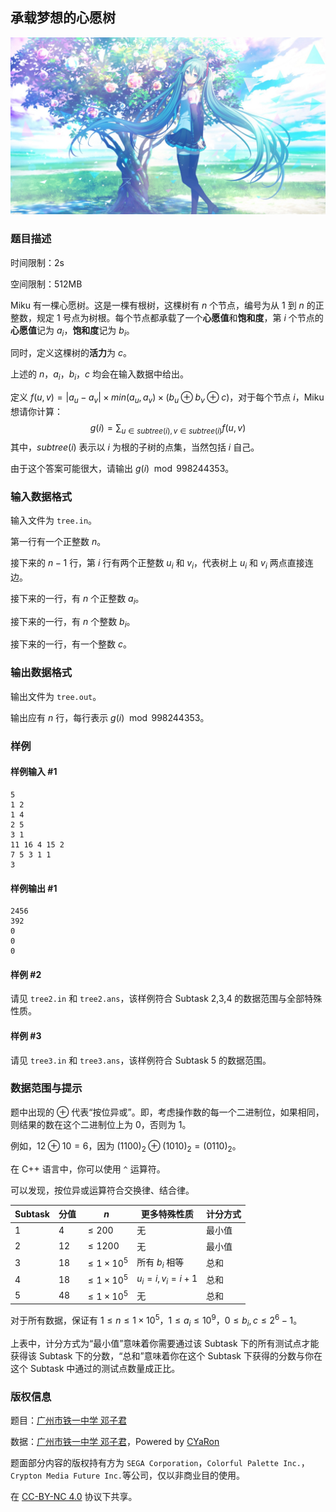 ## 承载梦想的心愿树

![在心愿重合的地方](./card_021_016_normal_compressed.jpg)

### 题目描述

时间限制：2s

空间限制：512MB

Miku 有一棵心愿树。这是一棵有根树，这棵树有 $n$  个节点，编号为从 $1$ 到 $n$ 的正整数，规定 $1$ 号点为树根。每个节点都承载了一个**心愿值**和**饱和度**，第 $i$ 个节点的**心愿值**记为 $a_i$，**饱和度**记为 $b_i$。

同时，定义这棵树的**活力**为 $c$。

上述的 $n$，$a_i$，$b_i$，$c$ 均会在输入数据中给出。

定义 $f(u,v)=|a_u-a_v|\times min(a_u,a_v)\times(b_u\oplus b_v\oplus c)$，对于每个节点 $i$，Miku 想请你计算：
$$
g(i)=\sum_{u\in subtree(i),v\in subtree(i)}f(u,v)
$$
其中，$subtree(i)$ 表示以 $i$ 为根的子树的点集，当然包括 $i$ 自己。

由于这个答案可能很大，请输出 $g(i)\mod998244353$。 

### 输入数据格式

输入文件为 `tree.in`。

第一行有一个正整数 $n$。

接下来的 $n-1$ 行，第 $i$ 行有两个正整数 $u_i$ 和 $v_i$，代表树上 $u_i$ 和 $v_i$ 两点直接连边。

接下来的一行，有 $n$ 个正整数 $a_i$。

接下来的一行，有 $n$ 个整数 $b_i$。

接下来的一行，有一个整数 $c$。

### 输出数据格式

输出文件为 `tree.out`。

输出应有 $n$ 行，每行表示 $g(i)\mod998244353$。

### 样例

#### 样例输入 #1

```input1
5
1 2
1 4
2 5
3 1
11 16 4 15 2
7 5 3 1 1
3
```

#### 样例输出 #1

```output1
2456
392
0
0
0
```

#### 样例 #2

请见 `tree2.in` 和 `tree2.ans`，该样例符合 Subtask 2,3,4 的数据范围与全部特殊性质。

#### 样例 #3

请见 `tree3.in` 和 `tree3.ans`，该样例符合 Subtask 5 的数据范围。

### 数据范围与提示

题中出现的 $\oplus$ 代表“按位异或”。即，考虑操作数的每一个二进制位，如果相同，则结果的数在这个二进制位上为 $0$，否则为 $1$。

例如，$12\oplus10=6$，因为 $(1100)_2\oplus(1010)_2=(0110)_2$。

在 C++ 语言中，你可以使用 `^` 运算符。

可以发现，按位异或运算符合交换律、结合律。

| Subtask | 分值 | $n$              | 更多特殊性质    | 计分方式 |
| ------- | ---- | ---------------- | --------------- | -------- |
| 1       | 4    | $\le 200$        | 无              | 最小值   |
| 2       | 12   | $\le1200$        | 无              | 最小值   |
| 3       | 18   | $\le1\times10^5$ | 所有 $b_i$ 相等 | 总和     |
| 4       | 18   | $\le1\times10^5$ | $u_i=i,v_i=i+1$ | 总和     |
| 5       | 48   | $\le1\times10^5$ | 无              | 总和     |

对于所有数据，保证有 $1\le n\le1\times10^5$，$1\le a_i\le10^9$，$0\le b_i,c\le2^6-1$。

上表中，计分方式为“最小值”意味着你需要通过该 Subtask 下的所有测试点才能获得该 Subtask 下的分数，“总和”意味着你在这个 Subtask 下获得的分数与你在这个 Subtask 中通过的测试点数量成正比。

### 版权信息

题目：[广州市铁一中学 邓子君](https://www.luogu.com.cn/user/387836)

数据：[广州市铁一中学 邓子君](https://www.luogu.com.cn/user/387836)，Powered by [CYaRon](https://github.com/luogu-dev/cyaron)

题面部分内容的版权持有方为 `SEGA Corporation`，`Colorful Palette Inc.`，`Crypton Media Future Inc.`等公司，仅以非商业目的使用。

在 [CC-BY-NC 4.0](https://creativecommons.org/licenses/by-nc/4.0/legalcode.zh-hans) 协议下共享。